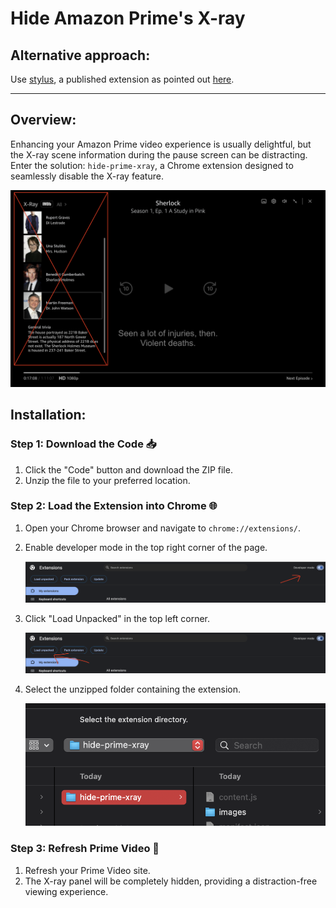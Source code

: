# Hide Amazon Prime's X-ray

## Alternative approach:
Use [stylus](https://chromewebstore.google.com/detail/stylus/clngdbkpkpeebahjckkjfobafhncgmne), a published extension as pointed out [here](https://github.com/xnivaxhzne/hide-prime-xray/issues/1#issue-2228679350).

---

## Overview:

Enhancing your Amazon Prime video experience is usually delightful, but the X-ray scene information during the pause screen can be distracting. Enter the solution: `hide-prime-xray`, a Chrome extension designed to seamlessly disable the X-ray feature.

![what-it-does](images/what-it-does.png)

## Installation:

### Step 1: Download the Code 📥

1. Click the "Code" button and download the ZIP file.
2. Unzip the file to your preferred location.

### Step 2: Load the Extension into Chrome 🌐

1. Open your Chrome browser and navigate to `chrome://extensions/`.
2. Enable developer mode in the top right corner of the page.

   ![developer-mode](images/developer-mode.png)

3. Click "Load Unpacked" in the top left corner.

   ![load-unpacked](images/load-unpacked.png)

4. Select the unzipped folder containing the extension.

   ![select-folder](images/select-folder.png)

### Step 3: Refresh Prime Video 🔄

1. Refresh your Prime Video site.
2. The X-ray panel will be completely hidden, providing a distraction-free viewing experience.

